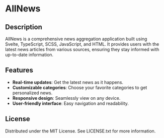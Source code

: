 # AllNews

## Description

AllNews is a comprehensive news aggregation application built using Svelte, TypeScript, SCSS, JavaScript, and HTML. It provides users with the latest news articles from various sources, ensuring they stay informed with up-to-date information.

## Features

- **Real-time updates**: Get the latest news as it happens.
- **Customizable categories**: Choose your favorite categories to get personalized news.
- **Responsive design**: Seamlessly view on any device.
- **User-friendly interface**: Easy navigation and readability.

## License
Distributed under the MIT License. See LICENSE.txt for more information.
